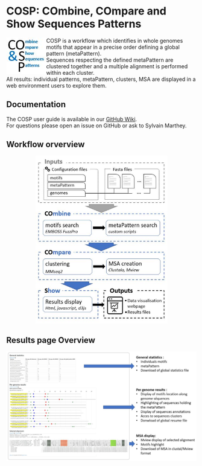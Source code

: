 # COSP: COmbine, COmpare and Show Sequences Patterns

<img align="left" src=".github/COSP.JPG">

COSP is a workflow which identifies in whole genomes motifs that appear in a precise order defining a global pattern (metaPattern).  
Sequences respecting the defined metaPattern are clustered together and a multiple alignment is performed within each cluster.  
All results: individual patterns, metaPattern, clusters, MSA are displayed in a web environment users to explore them.  

## Documentation 

The COSP user guide is available in our [GitHub Wiki](https://github.com/SmartBioInf/COSP/wiki).  
For questions please open an issue on GitHub or ask to Sylvain Marthey.

## Workflow orverview

<p align="center">
<img src=".github/Workflow_overview.JPG"
     alt="Workflow overview"
     width="350" />
</p>

## Results page Overview
<p align="center">
<img src=".github/visualisation_page.JPG"
     alt="Visualisation page"
      width="800" />
</p>

